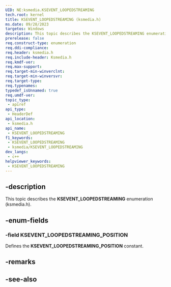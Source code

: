 ```yaml
---
UID: NE:ksmedia.KSEVENT_LOOPEDSTREAMING
tech.root: kernel
title: KSEVENT_LOOPEDSTREAMING (ksmedia.h)
ms.date: 09/28/2023
targetos: Windows
description: This topic describes the KSEVENT_LOOPEDSTREAMING enumeration (ksmedia.h).
prerelease: false
req.construct-type: enumeration
req.ddi-compliance: 
req.header: ksmedia.h
req.include-header: Ksmedia.h
req.kmdf-ver: 
req.max-support: 
req.target-min-winverclnt:
req.target-min-winversvr: 
req.target-type: 
req.typenames: 
typedef_isUnnamed: true
req.umdf-ver: 
topic_type:
 - apiref
api_type:
 - HeaderDef
api_location:
 - ksmedia.h
api_name:
 - KSEVENT_LOOPEDSTREAMING
f1_keywords:
 - KSEVENT_LOOPEDSTREAMING
 - ksmedia/KSEVENT_LOOPEDSTREAMING
dev_langs:
 - c++
helpviewer_keywords:
 - KSEVENT_LOOPEDSTREAMING
---
```


## -description

This topic describes the **KSEVENT_LOOPEDSTREAMING** enumeration (ksmedia.h).

## -enum-fields

### -field KSEVENT_LOOPEDSTREAMING_POSITION

Defines the **KSEVENT_LOOPEDSTREAMING_POSITION** constant.

## -remarks

## -see-also

